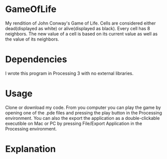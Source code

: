 # GameOfLife
My rendition of John Conway's Game of Life. Cells are considered either dead(displayed as white)  or alive(displayed as black). Every cell has 8 neighbors. The new value of a cell is based on its current value as well as the value of its neighbors. 

# Dependencies
I wrote this program in Processing 3 with no external libraries. 

# Usage
Clone or download my code. From you computer you can play the game by opening one of the .pde files and pressing the play button in the Processing environment. You can also the export the application as a double-clickable executible on Mac or PC by pressing File/Export Application in the Processing environment.

# Explanation

